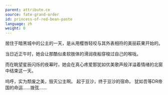 ```yaml
---
parent: attribute.ce
source: fate-grand-order
id: princess-of-red-bean-paste
language: zh
weight: 0
---
```


居住于暗黑城中的公主的一天，是从用樱唇轻咬与其外表相符的美丽萩果开始的。

当日近正午时，她会让那酷似柔软肢体的滑润夜船穿梭过自己的喉咙。

而在眺望星辰闪烁的夜幕时，她会在真心疼爱那犹如优美歌声般洋溢着情绪的北窗中结束这一天。

呜呼，实为颓废之美，毁灭公主啊。
起于豆沙，终于豆沙的宿命。
犹如吾等DR帝国的命运……拨弦……
